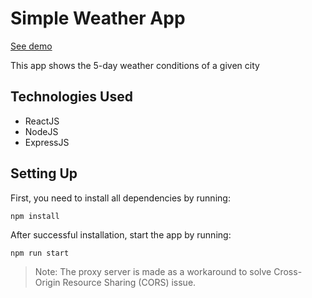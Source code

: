 # Simple Weather App

[See demo](https://simple-weather-app.kjmsilvestre.now.sh/)

This app shows the 5-day weather conditions of a given city 

## Technologies Used
* ReactJS
* NodeJS
* ExpressJS

## Setting Up
First, you need to install all dependencies by running:

```
npm install
```

After successful installation, start the app by running:
```
npm run start
```

> Note: The proxy server is made as a workaround to solve Cross-Origin Resource Sharing (CORS) issue.